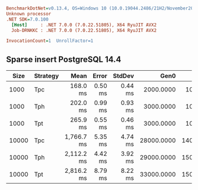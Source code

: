 ``` ini

BenchmarkDotNet=v0.13.4, OS=Windows 10 (10.0.19044.2486/21H2/November2021Update)
Unknown processor
.NET SDK=7.0.100
  [Host]     : .NET 7.0.0 (7.0.22.51805), X64 RyuJIT AVX2
  Job-DRNKKC : .NET 7.0.0 (7.0.22.51805), X64 RyuJIT AVX2

InvocationCount=1  UnrollFactor=1  

```

## Sparse insert PostgreSQL 14.4

| Size  | Strategy |       Mean |   Error |  StdDev |       Gen0 |       Gen1 | Allocated |
|-------|----------|-----------:|--------:|--------:|-----------:|-----------:|----------:|
| 1000  | Tpc      |   168.0 ms | 0.50 ms | 0.44 ms |  2000.0000 |  1000.0000 |  40.52 MB |
| 1000  | Tph      |   202.0 ms | 0.99 ms | 0.93 ms |  3000.0000 |  1000.0000 |  42.03 MB |
| 1000  | Tpt      |   265.9 ms | 0.55 ms | 0.46 ms |  3000.0000 |  1000.0000 |  48.99 MB |
| 10000 | Tpc      | 1,766.7 ms | 5.35 ms | 4.74 ms | 28000.0000 | 14000.0000 | 392.85 MB |
| 10000 | Tph      | 2,112.2 ms | 4.42 ms | 3.92 ms | 29000.0000 | 15000.0000 | 407.26 MB |
| 10000 | Tpt      | 2,816.2 ms | 8.79 ms | 8.22 ms | 33000.0000 | 15000.0000 | 471.14 MB |